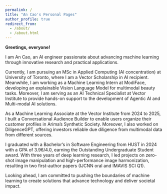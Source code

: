 ```yaml
---
permalink: /
title: "An Cao's Personal Pages"
author_profile: true
redirect_from: 
  - /about/
  - /about.html
---
```


**Greetings, everyone!**

I am An Cao, an AI engineer passionate about advancing machine learning through innovative research and practical applications.

Currently, I am pursuing an MSc in Applied Computing (AI concentration) at University of Toronto, where I am a Vector Scholarship in AI recipient. Meanwhile, I am working as a Machine Learning Intern at ModiFace, developing an explainable Vision Language Model for multimodal beauty tasks. Moreover, I am serving as an AI Technical Specialist at Vector Institute to provide hands-on support to the development of Agentic AI and Multi-modal AI solutions.

As a Machine Learning Associate at the Vector Institute from 2024 to 2025, I built a Conversational Audience Builder to enable users organize their customer profiles in Arima’s Synthetic Society. Moreover, I also worked on DiligenceGPT, offering investors reliable due diligence from multimodal data from different sources.

I graduated with a Bachelor’s in Software Engineering from HUST in 2024 with a GPA of 3.96/4.0, earning the Outstanding Undergraduate Student award. With three years of deep learning research, I led projects on zero-shot image manipulation and high-performance image harmonization, resulting in two first-author papers (IJCNN oral and IMAVIS SCI Q1).

Looking ahead, I am committed to pushing the boundaries of machine learning to create solutions that advance technology and deliver societal impact.
